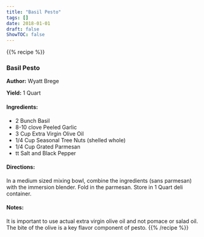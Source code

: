 ```yaml
---
title: "Basil Pesto"
tags: []
date: 2018-01-01
draft: false
ShowTOC: false
---
```


{{% recipe %}}

### Basil Pesto

**Author:** Wyatt Brege

**Yield:** 1 Quart


#### Ingredients:

-   2 Bunch Basil
-   8-10 clove Peeled Garlic
-   3 Cup Extra Virgin Olive Oil
-   1/4 Cup Seasonal Tree Nuts (shelled whole)
-   1/4 Cup Grated Parmesan
-   tt Salt and Black Pepper

#### Directions: 

In a medium sized mixing bowl, combine the ingredients (sans parmesan)
with the immersion blender.
Fold in the parmesan.
Store in 1 Quart deli container.

#### Notes: 

It is important to use actual extra virgin olive oil and not pomace or
salad oil. The bite of the olive is a key flavor component of pesto.
{{% /recipe %}}
